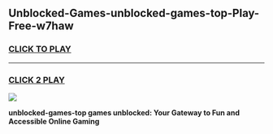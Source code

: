 
## Unblocked-Games-unblocked-games-top-Play-Free-w7haw
<h3>
<a href="https://premium76.site?title=unblocked-games-top&ref=09A">CLICK TO PLAY</a></h3>
<hr>

<h3>
<a href="https://premium76.site?title=unblocked-games-top&ref=09A">CLICK 2 PLAY</a>
  
</h3>

<a href="https://premium76.site?title=unblocked-games-top&ref=09A"><img src="https://clearcache.store/games.png"></a>


**unblocked-games-top games unblocked: Your Gateway to Fun and Accessible Online Gaming**
